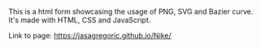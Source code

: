 This is a html form showcasing the usage of PNG, SVG and Bazier curve. It's made with HTML, CSS and JavaScript.

Link to page: https://jasagregoric.github.io/Nike/

